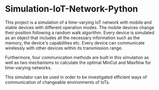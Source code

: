 # Simulation-IoT-Network-Python

This project is a simulation of a time-varying IoT network with mobile and stable devices with different operation modes. The mobile devices change their position following a random walk algorithm. Every device is simulated as an object that includes all the necessary information such as the memory, the device's capabilities etc. Every device can communicate wirelessly with other devices within its transmission range. 

Furthermore, four communication methods are built in this simulation as well as two mechanisms to calculate the optimal MinCut and Maxflow for time-varying networks.  

This simulator can be used in order to be investigated efficient ways of communication of changeable environments of IoTs. 
